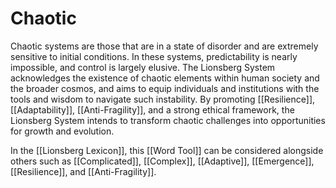 # Chaotic

Chaotic systems are those that are in a state of disorder and are extremely sensitive to initial conditions. In these systems, predictability is nearly impossible, and control is largely elusive. The Lionsberg System acknowledges the existence of chaotic elements within human society and the broader cosmos, and aims to equip individuals and institutions with the tools and wisdom to navigate such instability. By promoting [[Resilience]], [[Adaptability]], [[Anti-Fragility]], and a strong ethical framework, the Lionsberg System intends to transform chaotic challenges into opportunities for growth and evolution.

In the [[Lionsberg Lexicon]], this [[Word Tool]] can be considered alongside others such as [[Complicated]], [[Complex]], [[Adaptive]], [[Emergence]], [[Resilience]], and [[Anti-Fragility]]. 